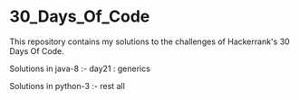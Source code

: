 # 30_Days_Of_Code 

This repository contains my solutions to the challenges of Hackerrank's 30 Days Of Code.

  Solutions in java-8 :- day21 : generics

  Solutions in python-3 :- rest all
